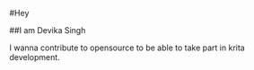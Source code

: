 #Hey

##I am Devika Singh

I wanna contribute to opensource to be able to take part in krita development.
